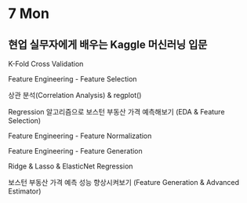 # 7 Mon

## 현업 실무자에게 배우는 Kaggle 머신러닝 입문

K-Fold Cross Validation

Feature Engineering - Feature Selection

상관 분석\(Correlation Analysis\) & regplot\(\)

Regression 알고리즘으로 보스턴 부동산 가격 예측해보기 \(EDA & Feature Selection\)

Feature Engineering - Feature Normalization

Feature Engineering - Feature Generation

Ridge & Lasso & ElasticNet Regression

보스턴 부동산 가격 예측 성능 향상시켜보기 \(Feature Generation & Advanced Estimator\)

